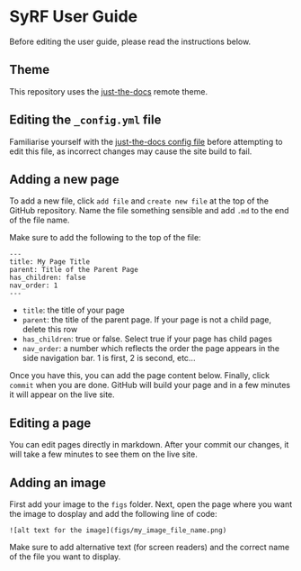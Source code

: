 # SyRF User Guide

Before editing the user guide, please read the instructions below.

## Theme

This repository uses the [just-the-docs](https://github.com/just-the-docs/just-the-docs) remote theme.

## Editing the `_config.yml` file

Familiarise yourself with the [just-the-docs config file](https://github.com/just-the-docs/just-the-docs/blob/main/_config.yml) before attempting to edit this file, as incorrect changes may cause the site build to fail.

## Adding a new page

To add a new file, click `add file` and `create new file` at the top of the GitHub repository. Name the file something sensible and add `.md` to the end of the file name.

Make sure to add the following to the top of the file:

```
---
title: My Page Title
parent: Title of the Parent Page
has_children: false
nav_order: 1
---
```

- `title`: the title of your page
- `parent`: the title of the parent page. If your page is not a child page, delete this row
- `has_children`: true or false. Select true if your page has child pages
- `nav_order`: a number which reflects the order the page appears in the side navigation bar. 1 is first, 2 is second, etc...

Once you have this, you can add the page content below. Finally, click `commit` when you are done. GitHub will build your page and in a few minutes it will appear on the live site.

## Editing a page

You can edit pages directly in markdown. After your commit our changes, it will take a few minutes to see them on the live site.

## Adding an image

First add your image to the `figs` folder. Next, open the page where you want the image to dosplay and add the following line of code:

```
![alt text for the image](figs/my_image_file_name.png)
```
Make sure to add alternative text (for screen readers) and the correct name of the file you want to display.
